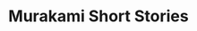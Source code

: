 ---
title: Murakami Short Stories
categories: [Short Stories,Fiction]
tags: [short stories,fiction]
---
